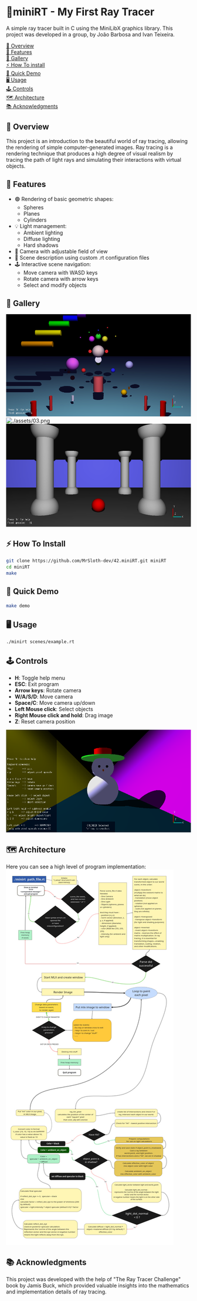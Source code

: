 # 🌟miniRT - My First Ray Tracer

A simple ray tracer built in C using the MiniLibX graphics library.
This project was developed in a group, by João Barbosa and Ivan Teixeira.

[🌟 Overview](#-overview)<br>
[🎨 Features](#-features)<br>
[📸 Gallery](#-gallery)<br>
[⚡ How To install](#-how-to-install)<br>
[🚀 Quick Demo](#-quick-demo)<br>
[🖥️ Usage](#-usage)<br>
[🕹️ Controls](#-controls)<br>
[🗺️ Architecture](#-architecture)<br>
[📚 Acknowledgments](#-acknowledgments)<br>

## 🌟 Overview

This project is an introduction to the beautiful world of ray tracing, allowing the rendering of simple computer-generated images. Ray tracing is a rendering technique that produces a high degree of visual realism by tracing the path of light rays and simulating their interactions with virtual objects.

## 🎨 Features

- 🟢 Rendering of basic geometric shapes:
  - Spheres
  - Planes
  - Cylinders
- 💡 Light management:
  - Ambient lighting
  - Diffuse lighting
  - Hard shadows
- 🎥 Camera with adjustable field of view
- 📜 Scene description using custom .rt configuration files
- 🕹️ Interactive scene navigation:
  - Move camera with WASD keys
  - Rotate camera with arrow keys
  - Select and modify objects

## 📸 Gallery


![./assets/01.png](./assets/01.png)
![./assets/03.png](./assets/03.epng)
![./assets/02.png](./assets/02.png)

## ⚡ How To Install
```bash
git clone https://github.com/MrSloth-dev/42.miniRT.git miniRT
cd miniRT
make
```

## 🚀 Quick Demo
```bash
make demo
```

## 🖥 Usage

```bash
./minirt scenes/example.rt
```

## 🕹 Controls

- **H**: Toggle help menu
- **ESC**: Exit program
- **Arrow keys**: Rotate camera
- **W/A/S/D**: Move camera
- **Space/C**: Move camera up/down
- **Left Mouse click**: Select objects
- **Right Mouse click and hold**: Drag image
- **Z**: Reset camera position

![./assets/04.png](./assets/04.png)


## 🗺 Architecture
Here you can see a high level of program implementation:
<br>
![-> PROGRAM SCHEME <-](./assets/map.jpg)

## 📚 Acknowledgments

This project was developed with the help of "The Ray Tracer Challenge" book by Jamis Buck, which provided valuable insights into the mathematics and implementation details of ray tracing.


